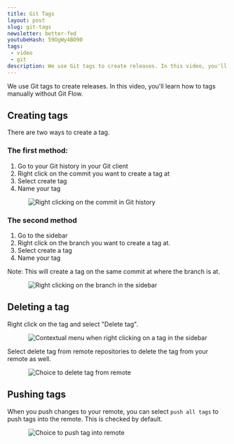 ```yaml
---
title: Git Tags
layout: post
slug: git-tags
newsletter: better-fed
youtubeHash: 59OgWy4BO90
tags:
 - video
 - git
description: We use Git tags to create releases. In this video, you'll learn how to tags manually without Git Flow.
---
```


We use Git tags to create releases. In this video, you'll learn how to tags manually without Git Flow.

<!-- more -->

## Creating tags

There are two ways to create a tag.

### The first method:

1. Go to your Git history in your Git client
2. Right click on the commit you want to create a tag at
3. Select create tag
4. Name your tag

<figure>
  <img src="/images/2018/git-tag/method1.png" alt="Right clicking on the commit in Git history">
</figure>

### The second method

1. Go to the sidebar
2. Right click on the branch you want to create a tag at.
3. Select create a tag
4. Name your tag

Note: This will create a tag on the same commit at where the branch is at.

<figure>
  <img src="/images/2018/git-tag/method2.png" alt="Right clicking on the branch in the sidebar">
</figure>

## Deleting a tag

Right click on the tag and select "Delete tag".

<figure>
  <img src="/images/2018/git-tag/delete.png" alt="Contextual menu when right clicking on a tag in the sidebar">
</figure>

Select delete tag from remote repositories to delete the tag from your remote as well.

<figure>
  <img src="/images/2018/git-tag/delete2.png" alt="Choice to delete tag from remote">
</figure>

## Pushing tags

When you push changes to your remote, you can select `push all tags` to push tags into the remote. This is checked by default.

<figure>
  <img src="/images/2018/git-tag/push.png" alt="Choice to push tag into remote">
</figure>
